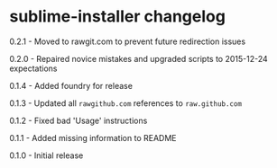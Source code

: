 # sublime-installer changelog
0.2.1 - Moved to rawgit.com to prevent future redirection issues

0.2.0 - Repaired novice mistakes and upgraded scripts to 2015-12-24 expectations

0.1.4 - Added foundry for release

0.1.3 - Updated all `rawgithub.com` references to `raw.github.com`

0.1.2 - Fixed bad 'Usage' instructions

0.1.1 - Added missing information to README

0.1.0 - Initial release

